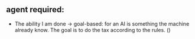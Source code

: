 #
## agent required:
- The ability I am done -> goal-based: for an AI is something the machine already know.
The goal is to do the tax according to the rules. ()